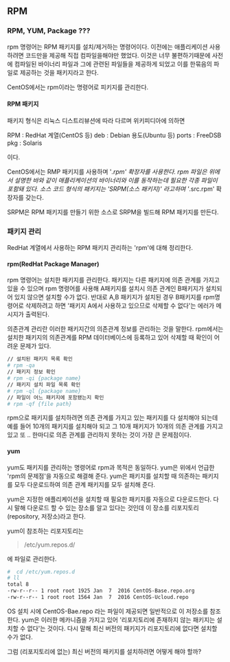 
## RPM

### RPM, YUM, Package ???
rpm 명령어는 RPM 패키지를 설치/제거하는 명령어이다.
이전에는 애플리케이션 사용하려면 코드만을 제공해 직접 컴파일을해야만 했었다.
이것은 너무 불편하기때문에 사전에 컴파일된 바이너리 파일과 그에 관련된 파일들을 제공하게 되었고 
이를 한묶음의 파일로 제공하는 것을 패키지라고 한다.  

CentOS에서는 rpm이라는 명령어로 피키지를 관리한다. 

#### RPM 패키지
패키지 형식은 리눅스 디스트리뷰션에 따라 다르며 위키피디아에 의하면 

RPM : RedHat 계열(CentOS 등)
deb : Debian 용도(Ubuntu 등)
ports : FreeDSB 
pkg : Solaris

이다. 

CentOS에서는 RMP 패키지를 사용하며 '*.rpm' 확장자를 사용한다. 
rpm 파일은 위에서 설명한 바와 같이 애플리케이션의 바이너리와 이를 동작하는데 필요한 각종 파일이 포함돼 있다.
소스 코드 형식의 패키지는 'SRPM(소스 패키지)' 라고하며 '*.src.rpm' 확장자를 갖는다.

SRPM은 RPM 패키지를 만들기 위한 소스로 SRPM을 빌드해 RPM 패키지를 만든다.

### 패키지 관리
RedHat 계열에서 사용하는 RPM 패키지 관리하는 'rpm'에 대해 정리한다. 

#### rpm(RedHat Package Manager)
rpm 명령어는 설치한 패키지를 관리한다. 
패키지는 다른 패키지에 의존 관계를 가지고 있을 수 있으며 rpm 명령어를 사용해 
A패키지를 설치시 의존 관계인 B패키지가 설치되어 있지 않으면 설치할 수가 없다. 
반대로 A,B 패키지가 설치된 경우 B패키지를 rpm명령어로 삭제하려고 하면 '패키지 A에서 사용하고 있으므로 삭제할 수 없다'는 에러가 메시지가 출력된다.

의존관계 관리란 이러한 패키지간의 의존관계 정보를 관리하는 것을 말한다. 
rpm에서는 설치한 패키지의 의존관계를 RPM 데이터베이스에 등록하고 있어 삭제할 때 확인이 어려운 문제가 있다. 

```bash
// 설치된 패키지 목록 확인
# rpm -qa 
// 패키지 정보 확인
# rpm -qi {package name} 
// 패키지 설치 파일 목록 확인
# rpm -ql {package name} 
// 파일이 어느 패키지에 포함됐는지 확인
# rpm -qf {file path}
```

rpm으로 패키지를 설치하려면 의존 관계를 가지고 있는 패키지를 다 설치해야 되는데 예를 들어 10개의 패키지를 설치해야 되고 그 10개 패키지가 10개의 의존 관계를 가지고 있고 또 ..
한마디로 의존 관계를 관리하지 못하는 것이 가장 큰 문제점이다.

#### yum
yum도 패키지를 관리하는 명령어로 rpm과 목적은 동일하다. 
yum은 위에서 언급한 'rpm의 문제점'을 자동으로 해결해 준다.
yum은 패키지를 설치할 때 의존하는 패키지를 모두 다운로드하여 의존 관계 패키지를 모두 설치해 준다.

yum은 지정한 애플리케이션을 설치할 때 필요한 패키지를 자동으로 다운로드한다. 
다시 말해 다운로드 할 수 있는 장소를 알고 있다는 것인데 이 장소를 리포지토리(repository, 저장소)라고 한다.

yum이 참조하는 리포지토리는 

> /etc/yum.repos.d/

에 파일로 관리한다. 

```bash
#  cd /etc/yum.repos.d
# ll
total 8
-rw-r--r-- 1 root root 1925 Jan  7  2016 CentOS-Base.repo.org
-rw-r--r-- 1 root root 1564 Jan  7  2016 CentOS-Ucloud.repo
```
OS 설치 시에 CentOS-Bae.repo 라는 파일이 제공되면 일반적으로 이 저장소를 참조한다. 
yum은 이러한 메카니즘을 가지고 있어 '리포지토리에 존재하지 않는 패키지는 설치할 수 없다'는 것이다.
다시 말해 최신 버전의 패키지가 리포지토리에 없다면 설치할 수가 없다. 

그럼 (리포지토리에 없는) 최신 버전의 패키지를 설치하려면 어떻게 해야 할까?



